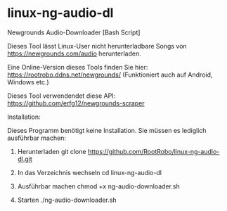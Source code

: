 # linux-ng-audio-dl
Newgrounds Audio-Downloader [Bash Script]

Dieses Tool lässt Linux-User nicht herunterladbare Songs von https://newgrounds.com/audio herunterladen.

Eine Online-Version dieses Tools finden Sie hier: https://rootrobo.ddns.net/newgrounds/ (Funktioniert auch auf Android, Windows etc.)

Dieses Tool verwendendet diese API: https://github.com/erfg12/newgrounds-scraper

Installation:

Dieses Programm benötigt keine Installation. Sie müssen es lediglich ausführbar machen:

1. Herunterladen
git clone https://github.com/RootRobo/linux-ng-audio-dl.git

2. In das Verzeichnis wechseln
cd linux-ng-audio-dl

3. Ausführbar machen
chmod +x ng-audio-downloader.sh

4. Starten
./ng-audio-downloader.sh
